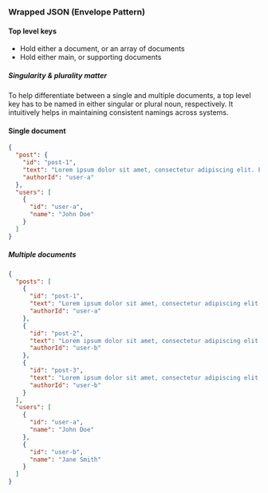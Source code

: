 ### Wrapped JSON (Envelope Pattern)

#### Top level keys

- Hold either a document, or an array of documents
- Hold either main, or supporting documents

##### Singularity & plurality matter

To help differentiate between a single and multiple documents, a top level key
has to be named in either singular or plural noun, respectively. It intuitively
helps in maintaining consistent namings across systems.

#### Single document

```json
{
  "post": {
    "id": "post-1",
    "text": "Lorem ipsum dolor sit amet, consectetur adipiscing elit. Phasellus consequat.",
    "authorId": "user-a"
  },
  "users": [
    {
      "id": "user-a",
      "name": "John Doe"
    }
  ]
}
```

##### Multiple documents

```json
{
  "posts": [
    {
      "id": "post-1",
      "text": "Lorem ipsum dolor sit amet, consectetur adipiscing elit. Phasellus consequat.",
      "authorId": "user-a"
    },
    {
      "id": "post-2",
      "text": "Lorem ipsum dolor sit amet, consectetur adipiscing elit. Phasellus consequat.",
      "authorId": "user-b"
    },
    {
      "id": "post-3",
      "text": "Lorem ipsum dolor sit amet, consectetur adipiscing elit. Phasellus consequat.",
      "authorId": "user-b"
    }
  ],
  "users": [
    {
      "id": "user-a",
      "name": "John Doe"
    },
    {
      "id": "user-b",
      "name": "Jane Smith"
    }
  ]
}
```
